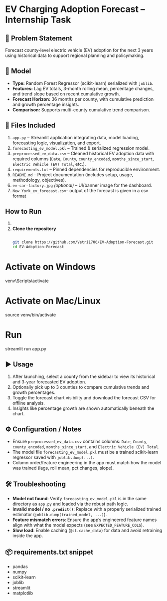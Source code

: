 # EV Charging Adoption Forecast – Internship Task

## 📘 Problem Statement
Forecast county-level electric vehicle (EV) adoption for the next 3 years using historical data to support regional planning and policymaking.

## 🧠 Model
- **Type:** Random Forest Regressor (scikit-learn) serialized with `joblib`.  
- **Features:** Lag EV totals, 3-month rolling mean, percentage changes, and trend slope based on recent cumulative growth.  
- **Forecast Horizon:** 36 months per county, with cumulative prediction and growth percentage insights.  
- **Comparison:** Supports multi-county cumulative trend comparison.

## 📁 Files Included
1. `app.py` – Streamlit application integrating data, model loading, forecasting logic, visualization, and export.  
2. `forecasting_ev_model.pkl` – Trained & serialized regression model.  
3. `preprocessed_ev_data.csv` – Cleaned historical EV adoption data with required columns (`Date`, `County`, `county_encoded`, `months_since_start`, `Electric Vehicle (EV) Total`, etc.).  
4. `requirements.txt` – Pinned dependencies for reproducible environment.  
5. `README.md` – Project documentation (includes setup, usage, methodology, objectives).  
6. `ev-car-factory.jpg` *(optional)* – UI/banner image for the dashboard.
7. `New York_ev_forecast.csv`- output of the forecast is given in a csv format  



## How to Run
1. 
1. **Clone the repository**
   ```bash

   git clone https://github.com/Vetri1706/EV-Adoption-Forecast.git
   cd EV-Adoption-Forecast
# Activate on Windows
venv\Scripts\activate
# Activate on Mac/Linux
source venv/bin/activate
# Run
streamlit run app.py
## ▶️ Usage

1. After launching, select a county from the sidebar to view its historical and 3-year forecasted EV adoption.  
2. Optionally pick up to 3 counties to compare cumulative trends and growth percentages.  
3. Toggle the forecast chart visibility and download the forecast CSV for offline analysis.  
4. Insights like percentage growth are shown automatically beneath the chart.

## ⚙️ Configuration / Notes

- Ensure `preprocessed_ev_data.csv` contains columns: `Date`, `County`, `county_encoded`, `months_since_start`, and `Electric Vehicle (EV) Total`.  
- The model file `forecasting_ev_model.pkl` must be a trained scikit-learn regressor saved with `joblib.dump(...)`.  
- Column order/feature engineering in the app must match how the model was trained (lags, roll mean, pct changes, slope).

## 🛠 Troubleshooting

- **Model not found**: Verify `forecasting_ev_model.pkl` is in the same directory as `app.py` and loaded via the robust path logic.  
- **Invalid model / no `.predict()`**: Replace with a properly serialized trained estimator (`joblib.dump(trained_model, ...)`).  
- **Feature mismatch errors**: Ensure the app’s engineered feature names align with what the model expects (see `EXPECTED_FEATURE_COLS`).  
- **Slow load**: Enable caching (`@st.cache_data`) for data and avoid retraining inside the app.

## 📦 requirements.txt snippet
- pandas
- numpy
- scikit-learn
- joblib
- streamlit
- matplotlib






